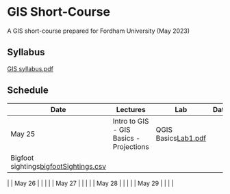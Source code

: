 # GIS Short-Course
A GIS short-course prepared for Fordham University (May 2023)

## Syllabus
[GIS syllabus.pdf](https://github.com/annathonis/annathonis.github.io/files/11434560/GIS.syllabus.pdf)

## Schedule

| Date | Lectures | Lab | Data
| --- | --- | --- | --- |
| May 25 | Intro to GIS - GIS Basics - Projections | QGIS Basics[Lab1.pdf](https://github.com/annathonis/annathonis.github.io/files/11550553/Lab1.pdf)
 | Bigfoot sightings[bigfootSightings.csv](https://github.com/annathonis/annathonis.github.io/files/11550562/bigfootSightings.csv)
 |
| May 26 |  |  |  |
| May 27 |  |  |  |
| May 28 |  |  |  |
| May 29 |  |  |  |
